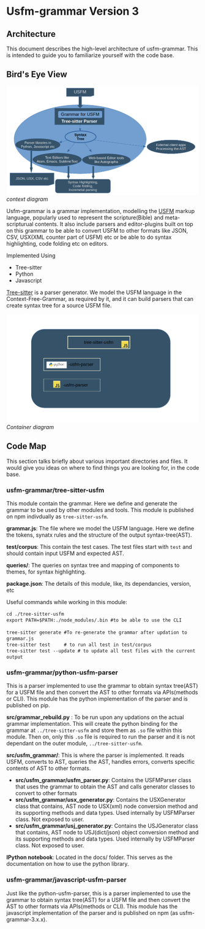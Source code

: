 # Usfm-grammar Version 3
## Architecture

This document describes the high-level architecture of usfm-grammar. This is intended to guide you to familiarize yourself with the code base.

## Bird's Eye View

![usfm-grammar-ecosystem](./images/usfm-grammar-context.png)
*context diagram*

Usfm-grammar is a grammar implementation, modelling the [USFM](https://github.com/ubsicap/usfm) markup language, popularly used to represent the scripture(Bible) and meta-scripturual contents. It also include parsers and editor-plugins built on top on this grammar to be able to convert USFM to other formats like JSON, CSV, USX(XML counter part of USFM) etc or be able to do syntax highlighting, code folding etc on editors.

Implemented Using
* Tree-sitter
* Python
* Javascript

[Tree-sitter](https://tree-sitter.github.io/tree-sitter/) is a parser generator. We model the USFM language in the Context-Free-Grammar, as required by it, and it can build parsers that can create syntax tree for a source USFM file. 

![usfm-grammar-arch](./images/usfm-grammar-components.png)
*Container diagram*

## Code Map

This section talks briefly about various important directories and files. It would give you ideas on where to find things you are looking for, in the code base.

### usfm-grammar/tree-sitter-usfm

This module contain the grammar. Here we define and generate the grammar to be used by other modules and tools.
This module is published on npm indivdually as `tree-sitter-usfm`.

**grammar.js**: The file where we model the USFM language. Here we define the tokens, synatx rules and the structure of the output syntax-tree(AST).

**test/corpus**: This contain the test cases. The test files start with `test` and should contain input USFM and expected AST. 

**queries/**: The queries on syntax tree and mapping of components to themes, for syntax highlighting.

**package.json**: The details of this module, like, its dependancies, version, etc

Useful commands while working in this module:
```
cd ./tree-sitter-usfm
export PATH=$PATH:./node_modules/.bin #to be able to use the CLI

tree-sitter generate #To re-generate the grammar after updation to grammar.js
tree-sitter test     # to run all test in test/corpus
tree-sitter test --update # to update all test files with the current output
```

### usfm-grammar/python-usfm-parser

This is a parser implemented to use the grammar to obtain syntax tree(AST) for a USFM file and then convert the AST to other formats via APIs(methods or CLI). This module has the python implementation of the parser and is published on pip.

**src/grammar_rebuild.py** : To be run upon any updations on the actual grammar implementation. This will create the python binding for the grammar at `../tree-sitter-usfm` and store them as `.so` file within this module. Then on, only this `.so` file is required to run the parser and it is not dependant on the outer module, `../tree-sitter-usfm`.

**src/usfm_grammar/**: This is where the parser is implemented. It reads USFM, converts to AST, queries the AST, handles errors, converts specific contents of AST to other formats.
* **src/usfm_grammar/usfm_parser.py**:
	Contains the USFMParser class that uses the grammar to obtain the AST and calls generator classes to convert to other formats
* **src/usfm_grammar/usx_generator.py**:
	Contains the USXGenerator class that contains, AST node to USX(xml) node conversion method and its supporting methods and data types. Used internally by USFMParser class. Not exposed to user.
* **src/usfm_grammar/usj_generator.py**:
	Contains the USJGenerator class that contains, AST node to USJ(dict/json) object conversion method and its supporting methods and data types. Used internally by USFMParser class. Not exposed to user.

**IPython notebook**: Located in the docs/ folder. This serves as the documentation on how to use the python library.



### usfm-grammar/javascript-usfm-parser

Just like the python-usfm-parser, this is a parser implemented to use the grammar to obtain syntax tree(AST) for a USFM file and then convert the AST to other formats via APIs(methods or CLI). This module has the javascript implementation of the parser and is published on npm (as usfm-grammar-3.x.x).

